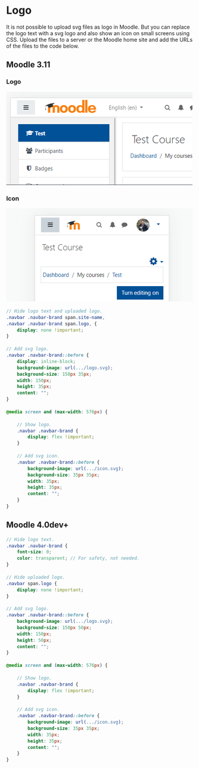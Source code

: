 # Logo
It is not possible to upload svg files as logo in Moodle. But you can replace the logo text with a svg logo and also show an icon on small screens using CSS. Upload the files to a server or the Moodle home site and add the URLs of the files to the code below.

## Moodle 3.11

### Logo
![navbar-bottom](screenshots/navbar-logo.png)

### Icon
![navbar-bottom](screenshots/navbar-icon.png)

``` SCSS
// Hide logo text and uploaded logo.
.navbar .navbar-brand span.site-name,
.navbar .navbar-brand span.logo, {
    display: none !important;
}

// Add svg logo.
.navbar .navbar-brand::before {
    display: inline-block;
    background-image: url(.../logo.svg);
    background-size: 150px 35px;
    width: 150px;
    height: 35px;
    content: "";
}

@media screen and (max-width: 576px) {

    // Show logo.
    .navbar .navbar-brand {
        display: flex !important;
    }

    // Add svg icon.
    .navbar .navbar-brand::before {
        background-image: url(.../icon.svg);
        background-size: 35px 35px;
        width: 35px;
        height: 35px;
        content: "";
    }
}
```

## Moodle 4.0dev+

``` SCSS
// Hide logo text.
.navbar .navbar-brand {
    font-size: 0;
    color: transparent; // For safety, not needed.
}

// Hide uploaded logo.
.navbar span.logo {
    display: none !important;
}

// Add svg logo.
.navbar .navbar-brand::before {
    background-image: url(.../logo.svg);
    background-size: 150px 50px;
    width: 150px;
    height: 50px;
    content: "";
}

@media screen and (max-width: 576px) {

    // Show logo.
    .navbar .navbar-brand {
        display: flex !important;
    }

    // Add svg icon.
    .navbar .navbar-brand::before {
        background-image: url(.../icon.svg);
        background-size: 35px 35px;
        width: 35px;
        height: 35px;
        content: "";
    }
}
```
